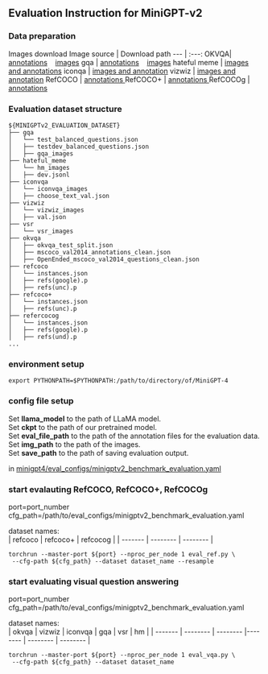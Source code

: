 ## Evaluation Instruction for MiniGPT-v2

### Data preparation
Images download
Image source | Download path
--- | :---:
OKVQA| <a href="https://drive.google.com/drive/folders/1jxIgAhtaLu_YqnZEl8Ym11f7LhX3nptN?usp=sharing">annotations</a> &nbsp;&nbsp;  <a href="http://images.cocodataset.org/zips/train2017.zip"> images</a>
gqa | <a href="https://drive.google.com/drive/folders/1-dF-cgFwstutS4qq2D9CFQTDS0UTmIft?usp=drive_link">annotations</a> &nbsp;&nbsp;  <a href="https://downloads.cs.stanford.edu/nlp/data/gqa/images.zip">images</a> 
hateful meme |  <a href="https://github.com/faizanahemad/facebook-hateful-memes">images and annotations</a> 
iconqa |  <a href="https://iconqa.github.io/#download">images and annotation</a>
vizwiz |  <a href="https://vizwiz.org/tasks-and-datasets/vqa/">images and annotation</a>
RefCOCO | <a href="https://bvisionweb1.cs.unc.edu/licheng/referit/data/refcoco.zip"> annotations </a>
RefCOCO+ | <a href="https://bvisionweb1.cs.unc.edu/licheng/referit/data/refcoco+.zip"> annotations </a>
RefCOCOg | <a href="https://bvisionweb1.cs.unc.edu/licheng/referit/data/refcocog.zip"> annotations </a>

### Evaluation dataset structure

```
${MINIGPTv2_EVALUATION_DATASET}
├── gqa
│   └── test_balanced_questions.json
│   ├── testdev_balanced_questions.json
│   ├── gqa_images
├── hateful_meme
│   └── hm_images
│   ├── dev.jsonl
├── iconvqa
│   └── iconvqa_images
│   ├── choose_text_val.json
├── vizwiz
│   └── vizwiz_images
│   ├── val.json
├── vsr
│   └── vsr_images
├── okvqa
│   ├── okvqa_test_split.json
│   ├── mscoco_val2014_annotations_clean.json
│   ├── OpenEnded_mscoco_val2014_questions_clean.json
├── refcoco
│   └── instances.json
│   ├── refs(google).p
│   ├── refs(unc).p
├── refcoco+
│   └── instances.json
│   ├── refs(unc).p
├── refercocog
│   └── instances.json
│   ├── refs(google).p
│   ├── refs(und).p
...
```


### environment setup

```
export PYTHONPATH=$PYTHONPATH:/path/to/directory/of/MiniGPT-4
```

### config file setup

Set **llama_model** to the path of LLaMA model.  
Set **ckpt** to the path of our pretrained model.  
Set **eval_file_path** to the path of the annotation files for the evaluation data.  
Set **img_path** to the path of the images.  
Set **save_path** to the path of saving evaluation output.    

in [minigpt4/eval_configs/minigptv2_benchmark_evaluation.yaml](../minigpt4/eval_configs/minigptv2_benchmark_evaluation.yaml) 




### start evalauting RefCOCO, RefCOCO+, RefCOCOg
port=port_number  
cfg_path=/path/to/eval_configs/minigptv2_benchmark_evaluation.yaml  

dataset names:  
| refcoco | refcoco+ | refcocog |
| ------- | -------- | -------- |

```
torchrun --master-port ${port} --nproc_per_node 1 eval_ref.py \
 --cfg-path ${cfg_path} --dataset dataset_name --resample
```


### start evaluating visual question answering

port=port_number  
cfg_path=/path/to/eval_configs/minigptv2_benchmark_evaluation.yaml 

dataset names:  
| okvqa | vizwiz | iconvqa | gqa | vsr | hm |
| ------- | -------- | -------- |-------- | -------- | -------- |


```
torchrun --master-port ${port} --nproc_per_node 1 eval_vqa.py \
 --cfg-path ${cfg_path} --dataset dataset_name
```




